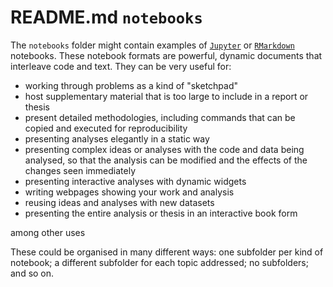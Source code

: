 # README.md `notebooks`

The `notebooks` folder might contain examples of [`Jupyter`](https://jupyter.org/) or [`RMarkdown`](https://rmarkdown.rstudio.com/) notebooks. These notebook formats are powerful, dynamic documents that interleave code and text. They can be very useful for:

- working through problems as a kind of "sketchpad"
- host supplementary material that is too large to include in a report or thesis
- present detailed methodologies, including commands that can be copied and executed for reproducibility
- presenting analyses elegantly in a static way
- presenting complex ideas or analyses with the code and data being analysed, so that the analysis can be modified and the effects of the changes seen immediately
- presenting interactive analyses with dynamic widgets
- writing webpages showing your work and analysis
- reusing ideas and analyses with new datasets
- presenting the entire analysis or thesis in an interactive book form

among other uses

These could be organised in many different ways: one subfolder per kind of notebook; a different subfolder for each topic addressed; no subfolders; and so on.